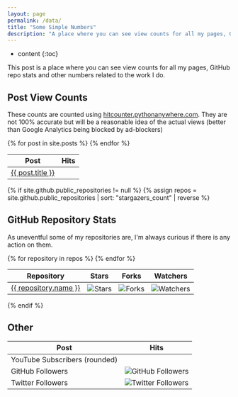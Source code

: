 ```yaml
---
layout: page
permalink: /data/
title: "Some Simple Numbers"
description: "A place where you can see view counts for all my pages, GitHub repo stats and other numbers related to the work I do. Always up to date."
---
```


* content
{:toc}

This post is a place where you can see view counts for all my pages, GitHub repo stats and other numbers related to the work I do.

## Post View Counts
These counts are counted using [hitcounter.pythonanywhere.com](https://hitcounter.pythonanywhere.com). They are not 100% accurate but will be a reasonable idea of the actual views (better than Google Analytics being blocked by ad-blockers)

<table>
	<thead>
		<tr>
			<th>Post</th>
			<th>Hits</th>
		</tr>
	</thead>
	<tbody>
	    {% for post in site.posts %}
		<tr>
			<td><a href="{{ post.url }}">{{ post.title }}</a></td>
			<td><script>document.write('<img src="https://hitcounter.pythonanywhere.com/nocount/tag.svg?url=' + encodeURIComponent("{{ site.url }}{{ post.url }}") + '" alt="Hits" style="margin-bottom: -4px;">')</script></td>
		</tr>
		{% endfor %}
	</tbody>
</table>

{% if site.github.public_repositories != null %}
{% assign repos = site.github.public_repositories | sort: "stargazers_count" | reverse %}
## GitHub Repository Stats
As uneventful some of my repositories are, I'm always curious if there is any action on them.

<table>
	<thead>
		<tr>
			<th>Repository</th>
			<th>Stars</th>
			<th>Forks</th>
			<th>Watchers</th>
		</tr>
	</thead>
	<tbody>
	    {% for repository in repos %}
		<tr>
			<td><a href="https://github.com/brentvollebregt/{{ repository.name }}">{{ repository.name }}</a></td>
			<td><img src="https://img.shields.io/github/stars/{{ repository.owner.login }}/{{ repository.name }}.svg?style=social" alt="Stars" style="margin-bottom: -5px; display: inline-block;"></td>
			<td><img src="https://img.shields.io/github/forks/{{ repository.owner.login }}/{{ repository.name }}.svg?style=social" alt="Forks" style="margin-bottom: -5px; display: inline-block;"></td>
			<td><img src="https://img.shields.io/github/watchers/{{ repository.owner.login }}/{{ repository.name }}.svg?style=social" alt="Watchers" style="margin-bottom: -5px; display: inline-block;"></td>
		</tr>
		{% endfor %}
	</tbody>
</table>
{% endif %}

## Other

<table>
	<thead>
		<tr>
			<th>Post</th>
			<th>Hits</th>
		</tr>
	</thead>
	<tbody>
		<tr>
			<td>YouTube Subscribers (rounded)</td>
			<td><script src="https://apis.google.com/js/platform.js" gapi_processed="true"></script><div class="g-ytsubscribe" data-channel="PrivateSplat" data-layout="default" data-count="default"></div></td>
		</tr>
		<tr>
			<td>GitHub Followers</td>
			<td><img src="https://img.shields.io/github/followers/brentvollebregt.svg?style=social" alt="GitHub Followers"></td>
		</tr>
		<tr>
			<td>Twitter Followers</td>
			<td><img src="https://img.shields.io/twitter/follow/pytutorials.svg?style=social" alt="Twitter Followers"></td>
		</tr>
	</tbody>
</table>
